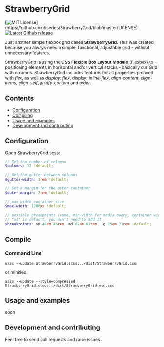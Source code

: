 
# StrawberryGrid
[![MIT License](https://img.shields.io/apm/l/atomic-design-ui.svg?)](https://github.com/iseries/StrawberryGrid/blob/master/LICENSE)
[![Latest Github release](https://img.shields.io/github/release/iseries/StrawberryGrid.svg)](https://github.com/iseries/StrawberryGrid/releases/latest)

Just another simple flexbox grid called **StrawberryGrid**. This was created because you always need a simple, functional, adjustable grid - without unnecessary features.

StrawberryGrid is using the **CSS Flexible Box Layout Module** (Flexbox) to positioning elements in horizontal and/or vertical stacks - basically our Grid with columns.
StrawberryGrid includes features for all properties prefixed with _flex_, as well as _display: flex_,
display: _inline-flex_, _align-content_, _align-items_, _align-self_, _justify-content_ and _order_.

## Contents
- [Configuration](#configuration)
- [Compiling](#compiling)
- [Usage and examples](#usage-and-examples)
- [Development and contributing](#development-and-contributing)

## Configuration
Open StrawberryGrid.scss:
```scss
// Set the number of columns
$columns: 12 !default;

// Set the gutter between columns
$gutter-width: 1rem !default;

// Set a margin for the outer container
$outer-margin: 2rem !default;

// max width container size
$max-width: 1200px !default;

// possible breakpoints (name, min-width for media query, container width)
// "xs" is default, you don't need to add it.
$breakpoints: sm 48em 46rem, md 62em 61rem, lg 75em 71rem !default;
```

## Compile
### Command Line
```shell
sass --update StrawberryGrid.scss:../dist/StrawberryGrid.css
```
or minified:
```shell
sass --update --style=compressed StrawberryGrid.scss:../dist/StrawberryGrid.min.css
```

## Usage and examples
soon

## Development and contributing
Feel free to send pull requests and raise issues.
